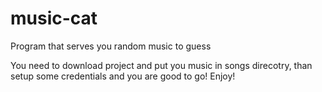# music-cat
Program that serves you random music to guess

You need to download project and put you music in songs direcotry, than setup some credentials and you are good to go! Enjoy!
